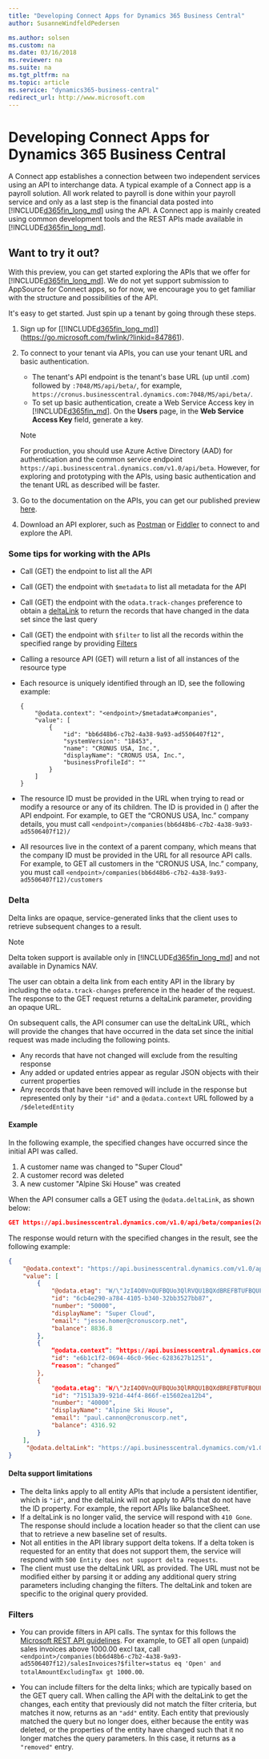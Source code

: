 ```yaml
---
title: "Developing Connect Apps for Dynamics 365 Business Central"
author: SusanneWindfeldPedersen

ms.author: solsen
ms.custom: na
ms.date: 03/16/2018
ms.reviewer: na
ms.suite: na
ms.tgt_pltfrm: na
ms.topic: article
ms.service: "dynamics365-business-central"
redirect_url: http://www.microsoft.com
---
```


<!-- This topic is retired and redirects -->

# Developing Connect Apps for Dynamics 365 Business Central
A Connect app establishes a connection between two independent services using an API to interchange data. A typical example of a Connect app is a payroll solution. All work related to payroll is done within your payroll service and only as a last step is the financial data posted into [!INCLUDE[d365fin_long_md](includes/d365fin_long_md.md)] using the API. A Connect app is mainly created using common development tools and the REST APIs made available in [!INCLUDE[d365fin_long_md](includes/d365fin_long_md.md)].

## Want to try it out?
With this preview, you can get started exploring the APIs that we offer for [!INCLUDE[d365fin_long_md](includes/d365fin_long_md.md)]. We do not yet support submission to AppSource for Connect apps, so for now, we encourage you to get familiar with the structure and possibilities of the API.

<!--
> [!NOTE]  
> For information about enabling the APIs on [!INCLUDE[navnow_md](includes/navnow_md.md)] see [Enabling the APIs for Microsoft Dynamics NAV](../enabling-apis-for-dynamics-nav.md).
-->

It's easy to get started. Just spin up a tenant by going through these steps.

1) Sign up for [[!INCLUDE[d365fin_long_md](includes/d365fin_long_md.md)]](https://go.microsoft.com/fwlink/?linkid=847861).    
2) To connect to your tenant via APIs, you can use your tenant URL and basic authentication.  
    + The tenant's API endpoint is the tenant's base URL (up until .com) followed by `:7048/MS/api/beta/`, for example, `https://cronus.businesscentral.dynamics.com:7048/MS/api/beta/`.    
    + To set up basic authentication, create a Web Service Access key in [!INCLUDE[d365fin_md](includes/d365fin_md.md)]. On the **Users** page, in the **Web Service Access Key** field, generate a key.

   > [!NOTE]
   > For production, you should use Azure Active Directory (AAD) for authentication and the common service endpoint `https://api.businesscentral.dynamics.com/v1.0/api/beta`. However, for exploring and prototyping with the APIs, using basic authentication and the tenant URL as described will be faster.

3) Go to the documentation on the APIs, you can get our published preview [here](https://docs.microsoft.com/en-gb/dynamics-nav/fin-graph/).  
4) Download an API explorer, such as [Postman](https://www.getpostman.com/) or [Fiddler](http://www.telerik.com/fiddler) to connect to and explore the API.

### Some tips for working with the APIs

+ Call (GET) the endpoint to list all the API
+ Call (GET) the endpoint with `$metadata` to list all metadata for the API
+ Call (GET) the endpoint with the `odata.track-changes` preference to obtain a [deltaLink](devenv-develop-connect-apps-for-fin.md#delta) to return the records that have changed in the data set since the last query
+ Call (GET) the endpoint with `$filter` to list all the records within the specified range by providing [Filters](devenv-develop-connect-apps-for-fin.md#filters)
+ Calling a resource API (GET) will return a list of all instances of the resource type
+ Each resource is uniquely identified through an ID, see the following example:  

    ```
    {
        "@odata.context": "<endpoint>/$metadata#companies",
        "value": [
            {
                "id": "bb6d48b6-c7b2-4a38-9a93-ad5506407f12",
                "systemVersion": "18453",
                "name": "CRONUS USA, Inc.",
                "displayName": "CRONUS USA, Inc.",
                "businessProfileId": ""
            }
        ]
    }
    ```

+ The resource ID must be provided in the URL when trying to read or modify a resource or any of its children. The ID is provided in () after the API endpoint. For example, to GET the “CRONUS USA, Inc.” company details, you must call `<endpoint>/companies(bb6d48b6-c7b2-4a38-9a93-ad5506407f12)/`
+ All resources live in the context of a parent company, which means that the company ID must be provided in the URL for all resource API calls. For example, to GET all customers in the “CRONUS USA, Inc.” company, you must call `<endpoint>/companies(bb6d48b6-c7b2-4a38-9a93-ad5506407f12)/customers`

### Delta

Delta links are opaque, service-generated links that the client uses to retrieve subsequent changes to a result. 

> [!Note]  
> Delta token support is available only in [!INCLUDE[d365fin_long_md](includes/d365fin_long_md.md)] and not available in Dynamics NAV.

The user can obtain a delta link from each entity API in the library by including the `odata.track-changes` preference in the header of the request. The response to the GET request returns a deltaLink parameter, providing an opaque URL.

On subsequent calls, the API consumer can use the deltaLink URL, which will provide the changes that have occurred in the data set since the initial request was made including the following points.

+ Any records that have not changed will exclude from the resulting response
+ Any added or updated entries appear as regular JSON objects with their current properties
+ Any records that have been removed will include in the response but represented only by their `"id"` and a `@odata.context` URL followed by a `/$deletedEntity`


#### Example 
In the following example, the specified changes have occurred since the initial API was called.

1. A customer name was changed to "Super Cloud"
2. A customer record was deleted
3. A new customer "Alpine Ski House" was created

When the API consumer calls a GET using the `@odata.deltaLink`, as shown below:  

```json
GET https://api.businesscentral.dynamics.com/v1.0/api/beta/companies(2d117882-81a5-489e-b956-613205b06c72)/customers?deltaToken=ZmYwMWIzZmEtMTk4OS00MWRjLTllM2UtMWE2MWNlZjE2NzEzLDIwMTgtMDEtMjNUMTc6Mjk6NDAuNTM1MTY0NlosJTJmTVMlMmZhcGklMmZiZXRhJTJmY29tcGFuaWVzKDY3MTE1YTRmLTRkZjQtNDQ1ZC1hNjYwLTlmNzU3MjgzZDhlYyklMmZpdGVtcywsVW5zcGVjaWZpZWQ=
```
The response would return with the specified changes in the result, see the following example:  

```json
{
    "@odata.context": "https://api.businesscentral.dynamics.com/v1.0/api/beta/$metadata#companies(2d117882-81a5-489e-b956-613205b06c72)/customers?deltaToken=ZmYwMWIzZmEtMTk4OS00MWRjLTllM2UtMWE2MWNlZjE2NzEzLDIwMTgtMDEtMjNUMTc6Mjk6NDAuNTM1MTY0NlosJTJmTVMlMmZhcGklMmZiZXRhJTJmY29tcGFuaWVzKDY3MTE1YTRmLTRkZjQtNDQ1ZC1hNjYwLTlmNzU3MjgzZDhlYyklMmZpdGVtcywsVW5zcGVjaWZpZWQ=",
    "value": [
        {
            "@odata.etag": "W/\"JzI4O0VnQUFBQUo3QlRVQU1BQXdBREFBTUFBQUFBQUE0OzQzMDgwOyc=\"",
            "id": "6cb4e290-a784-4105-b340-32bb3527bb87",
            "number": "50000",
            "displayName": "Super Cloud",
            "email": "jesse.homer@cronuscorp.net",
            "balance": 8836.8
        },
        {
            “@odata.context”: “https://api.businesscentral.dynamics.com/v1.0/api/beta/$metadata#companies(2d117882-81a5-489e-b956-613205b06c72)/customers/$deletedEntity”,
            "id": "e6b1c1f2-0694-46c0-96ec-6283627b1251",
            “reason": “changed”
        },
        {
            "@odata.etag": "W/\"JzI4O0VnQUFBQUo3QlRRQU1BQXdBREFBTUFBQUFBQUE0OzQzMDcwOyc=\"",
            "id": "71513a39-921d-44f4-866f-e15602ea12b4",
            "number": "40000",
            "displayName": "Alpine Ski House",
            "email": "paul.cannon@cronuscorp.net",
            "balance": 4316.92
        }
    ],
     "@odata.deltaLink": "https://api.businesscentral.dynamics.com/v1.0/api/beta/companies(2d117882-81a5-489e-b956-613205b06c72)/customers?deltaToken=ZmYwMWIzZmEtMTk4OS00MWRjLTllM2UtMWE2MWNlZjE2NzEzLDIwMTgtMDEtMjNUMTc6Mjk6NDAuNTM1MTY0NlosJTJmTVMlMmZhcGklMmZiZXRhJTJmY29tcGFuaWVzKDY3MTE1YTRmLTRkZjQtNDQ1ZC1hNjYwLTlmNzU3MjgzZDhlYyklMmZpdGVtcywsVW5zcGVjaWZpZWQ="
}
```

#### Delta support limitations

+ The delta links apply to all entity APIs that include a persistent identifier, which is `"id"`, and the deltaLink will not apply to APIs that do not have the ID property. For example, the report APIs like balanceSheet.
+ If a deltaLink is no longer valid, the service will respond with `410 Gone`. The response should include a location header so that the client can use that to retrieve a new baseline set of results.
+ Not all entities in the API library support delta tokens. If a delta token is requested for an entity that does not support them, the service will respond with `500 Entity does not support delta requests`.
+ The client must use the deltaLink URL as provided. The URL must not be modified either by parsing it or adding any additional query string parameters including changing the filters. The deltaLink and token are specific to the original query provided.

### Filters

+ You can provide filters in API calls. The syntax for this follows the [Microsoft REST API guidelines](https://github.com/Microsoft/api-guidelines/blob/master/Guidelines.md#97-filtering). For example, to GET all open (unpaid) sales invoices above 1000.00 excl tax, call `<endpoint>/companies(bb6d48b6-c7b2-4a38-9a93-ad5506407f12)/salesInvoices?$filter=status eq 'Open' and totalAmountExcludingTax gt 1000.00`.

+ You can include filters for the delta links; which are typically based on the GET query call. When calling the API with the deltaLink to get the changes, each entity that previously did not match the filter criteria, but matches it now, returns as an `"add"` entity. Each entity that previously matched the query but no longer does, either because the entity was deleted, or the properties of the entity have changed such that it no longer matches the query parameters. In this case, it returns as a `"removed"` entry.


